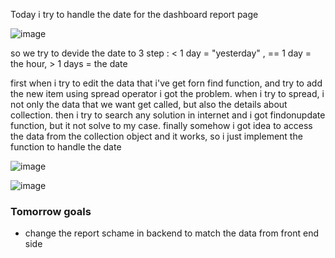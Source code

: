 Today i try to handle the date for the dashboard report page 

![image](https://user-images.githubusercontent.com/85722211/211340698-461388f9-9844-4f19-8b61-d425b5fd040a.png)

so we try to devide the date to 3 step : < 1 day = "yesterday" , == 1 day = the hour, > 1 days = the date

first when i try to edit the data that i've get forn find function, and try to add the new item using spread operator i got the problem. when i try to spread, i not only the data that we want get called, but also the details about collection. then i try to search any solution in internet and i got findonupdate function, but it not solve to my case. finally somehow i got idea to access the data from the collection object and it works, so i just implement the function to handle the date 

![image](https://user-images.githubusercontent.com/85722211/211342250-f6ffb67b-93a6-4378-89f1-227cb191def2.png)

![image](https://user-images.githubusercontent.com/85722211/211342322-c557aea6-4c59-44e2-b20a-b981a8c718c3.png)

### Tomorrow goals
* change the report schame in backend to match the data from front end side

